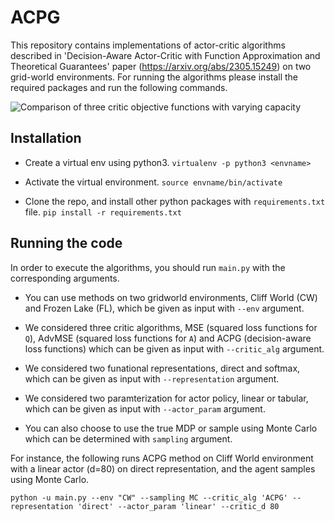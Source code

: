 # ACPG

This repository contains implementations of actor-critic algorithms described in 'Decision-Aware Actor-Critic with Function Approximation and Theoretical Guarantees' paper (https://arxiv.org/abs/2305.15249) on two grid-world environments. For running the algorithms please install the required packages and run the following commands. 

![Comparison of three critic objective functions with varying capacity](figs/.png)

## Installation
* Create a virtual env using python3.
`virtualenv -p python3 <envname>`

* Activate the virtual environment.
`source envname/bin/activate`

* Clone the repo, and install other python packages with `requirements.txt` file.
`pip install -r requirements.txt`

## Running the code
In order to execute the algorithms, you should run `main.py` with the corresponding arguments. 
* You can use methods on two gridworld environments, Cliff World (CW) and Frozen Lake (FL), which be given as input with `--env` argument. 

* We considered three critic algorithms, MSE (squared loss functions for `Q`), AdvMSE (squared loss functions for `A`) and ACPG (decision-aware loss functions) which can be given as input with `--critic_alg` argument.

* We considered two funational representations, direct and softmax, which can be given as input with `--representation` argument.

* We considered two paramterization for actor policy, linear or tabular, which can be given as input with `--actor_param` argument.

* You can also choose to use the true MDP or sample using Monte Carlo which can be determined with `sampling` argument.

For instance, the following runs ACPG method on Cliff World environment with a linear actor (d=80) on direct representation, and the agent samples using Monte Carlo.
```
python -u main.py --env "CW" --sampling MC --critic_alg 'ACPG' --representation 'direct' --actor_param 'linear' --critic_d 80
```

